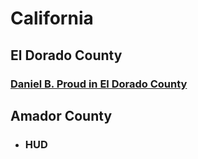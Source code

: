 # California

## El Dorado County

### [Daniel B. Proud in El Dorado County](actions/pages/theSuits/Complaints/S_1983/DBProud-ElDo/README.md)

## Amador County

- ### HUD
